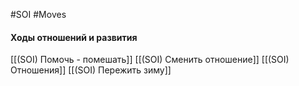 #SOI #Moves 

#### Ходы отношений и развития
[[(SOI) Помочь - помешать]]
[[(SOI) Сменить отношение]]
[[(SOI) Отношения]]
[[(SOI) Пережить зиму]]



